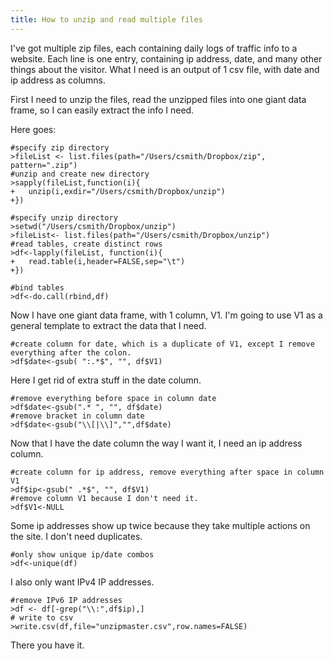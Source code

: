```yaml
---
title: How to unzip and read multiple files
---
```


I've got multiple zip files, each containing daily logs of traffic info to a website. Each line is one entry, containing ip address, date, and many other things about the visitor. What I need is an output of 1 csv file, with date and ip address as columns.

First I need to unzip the files, read the unzipped files into one giant data frame, so I can easily extract the info I need.

Here goes:

	#specify zip directory
	>fileList <- list.files(path="/Users/csmith/Dropbox/zip", pattern=".zip")
	#unzip and create new directory
	>sapply(fileList,function(i){
	+	unzip(i,exdir="/Users/csmith/Dropbox/unzip")
	+})

	#specify unzip directory
	>setwd("/Users/csmith/Dropbox/unzip")
	>fileList<- list.files(path="/Users/csmith/Dropbox/unzip")
	#read tables, create distinct rows
	>df<-lapply(fileList, function(i){
	+	read.table(i,header=FALSE,sep="\t")
	+})

	#bind tables
	>df<-do.call(rbind,df)

Now I have one giant data frame, with 1 column, V1. I'm going to use V1 as a general template to extract the data that I need.

	#create column for date, which is a duplicate of V1, except I remove everything after the colon.
	>df$date<-gsub( ":.*$", "", df$V1)

Here I get rid of extra stuff in the date column.

	#remove everything before space in column date
	>df$date<-gsub(".* ", "", df$date)
	#remove bracket in column date
	>df$date<-gsub("\\[|\\]","",df$date)

Now that I have the date column the way I want it, I need an ip address column.

	#create column for ip address, remove everything after space in column V1
	>df$ip<-gsub(" .*$", "", df$V1)
	#remove column V1 because I don't need it.
	>df$V1<-NULL

Some ip addresses show up twice because they take multiple actions on the site. I don't need duplicates.

	#only show unique ip/date combos
	>df<-unique(df)

I also only want IPv4 IP addresses.

	#remove IPv6 IP addresses
	>df <- df[-grep("\\:",df$ip),]
	# write to csv
	>write.csv(df,file="unzipmaster.csv",row.names=FALSE)

There you have it.